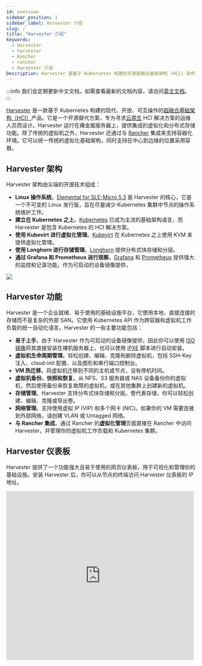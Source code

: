 ```yaml
---
id: overview
sidebar_position: 1
sidebar_label: Harvester 介绍
slug: /
title: "Harvester 介绍"
keywords:
  - Harvester
  - harvester
  - Rancher
  - rancher
  - Harvester 介绍
Description: Harvester 是基于 Kubernetes 构建的开源超融合基础架构 (HCI) 软件。它是 vSphere 和 Nutanix 的开源替代方案。
---
```

:::info
我们会定期更新中文文档，如需查看最新的文档内容，请访问[英文文档](https://docs.harvesterhci.io/)。
:::

[Harvester](https://harvesterhci.io/) 是一款基于 Kubernetes 构建的现代、开放、可互操作的[超融合基础架构（HCI）](https://en.wikipedia.org/wiki/Hyper-converged_infrastructure)产品。它是一个开源替代方案，专为寻求[云原生](https://about.gitlab.com/topics/cloud-native/) HCI 解决方案的运维人员而设计。Harvester 运行在裸金属服务器上，提供集成的虚拟化和分布式存储功能。除了传统的虚拟机之外，Harvester 还通过与 [Rancher](https://ranchermanager.docs.rancher.com/integrations-in-rancher/harvester) 集成来支持容器化环境。它可以统一传统的虚拟化基础架构，同时支持在中心到边缘的位置采用容器。

## Harvester 架构

Harvester 架构由尖端的开源技术组成：
- **Linux 操作系统**。[Elemental for SLE-Micro 5.3](https://github.com/rancher/elemental-toolkit) 是 Harvester 的核心，它是一个不可变的 Linux 发行版，旨在尽量减少 Kubernetes 集群中节点的操作系统维护工作。
- **建立在 Kubernetes 之上**。[Kubernetes](https://kubernetes.io/) 已成为主流的基础架构语言，而 Harvester 是包含 Kubernetes 的 HCI 解决方案。
- **使用 Kubevirt 进行虚拟化管理**。[Kubevirt](https://kubevirt.io/) 在 Kubernetes 之上使用 KVM 来提供虚拟化管理。
- **使用 Longhorn 进行存储管理**。[Longhorn](https://longhorn.io/) 提供分布式块存储和分层。
- **通过 Grafana 和 Prometheus 进行观察**。[Grafana](https://grafana.com/) 和 [Prometheus](https://prometheus.io/) 提供强大的监控和记录功能。作为可启动的设备镜像提供，

![](/img/v1.1/architecture.svg)

## Harvester 功能

Harvester 是一个企业就绪、易于使用的基础设施平台，它使用本地、直接连接的存储而不是复杂的外部 SAN。它使用 Kubernetes API 作为跨容器和虚拟机工作负载的统一自动化语言。Harvester 的一些主要功能包括：
- **易于上手**。由于 Harvester 作为可启动的设备镜像提供，因此你可以使用 [ISO 镜像](https://github.com/harvester/harvester/releases)将其直接安装在裸机服务器上，也可以使用 [iPXE](https://docs.harvesterhci.io/dev/install/pxe-boot-install) 脚本进行自动安装。
- **虚拟机生命周期管理**。轻松创建、编辑、克隆和删除虚拟机，包括 SSH-Key 注入、cloud-init 配置、以及图形和串行端口控制台。
- **VM 热迁移**。将虚拟机迁移到不同的主机或节点，没有停机时间。
- **虚拟机备份、快照和恢复**。从 NFS、S3 服务器或 NAS 设备备份你的虚拟机，然后使用备份来恢复故障的虚拟机，或在其他集群上创建新的虚拟机。
- **存储管理**。Harvester 支持分布式块存储和分层。卷代表存储，你可以轻松创建、编辑、克隆或导出卷。
- **网络管理**。支持使用虚拟 IP (VIP) 和多个网卡 (NIC)。如果你的 VM 需要连接到外部网络，请创建 VLAN 或 Untagged 网络。
- **与 Rancher 集成**。通过 Rancher 的**虚拟化管理**页面直接在 Rancher 中访问 Harvester，并管理你的虚拟机工作负载和 Kubernetes 集群。

## Harvester 仪表板

Harvester 提供了一个功能强大且易于使用的网页仪表板，用于可视化和管理你的基础设施。安装 Harvester 后，你可以从节点的终端访问 Harvester 仪表板的 IP 地址。

<div class="text-center">
   <iframe width="99%" height="450" src="https://www.youtube.com/embed/Ngsk7m6NYf4" title="YouTube video player" frameborder="0" allow="accelerometer; autoplay; clipboard-write; encrypted-media; gyroscope; picture-in-picture" allowfullscreen></iframe>
</div>
